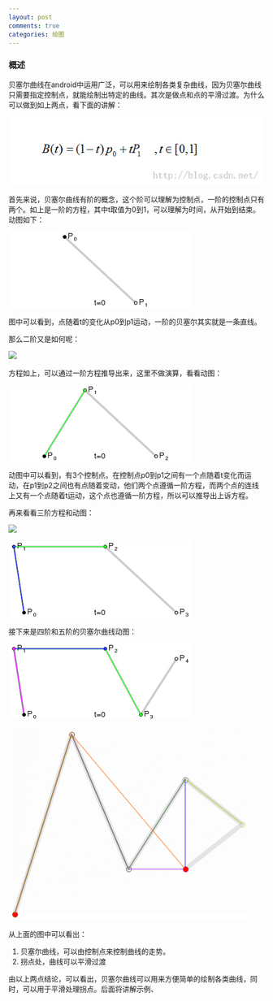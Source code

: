 ```yaml
---
layout: post
comments: true
categories: 绘图
---
```

### 概述
  
  贝塞尔曲线在android中运用广泛，可以用来绘制各类复杂曲线，因为贝塞尔曲线只需要指定控制点，就能绘制出特定的曲线。其次是做点和点的平滑过渡。为什么可以做到如上两点，看下面的讲解：

  ![](/icons/draw/bezier1.jpg)

  首先来说，贝塞尔曲线有阶的概念，这个阶可以理解为控制点，一阶的控制点只有两个。如上是一阶的方程，其中t取值为0到1，可以理解为时间，从开始到结束。动图如下：

  ![](/icons/draw/bezier2.gif)

  图中可以看到，点随着t的变化从p0到p1运动，一阶的贝塞尔其实就是一条直线。

  那么二阶又是如何呢：

  ![](/icons/draw/bezier3.jpg)

  方程如上，可以通过一阶方程推导出来，这里不做演算，看看动图：

  ![](/icons/draw/bezier4.gif)

  动图中可以看到，有3个控制点。在控制点p0到p1之间有一个点随着t变化而运动，在p1到p2之间也有点随着变动，他们两个点遵循一阶方程，而两个点的连线上又有一个点随着t运动，这个点也遵循一阶方程，所以可以推导出上诉方程。

  再来看看三阶方程和动图：
  
  ![](/icons/draw/bezier5.gif)

  ![](/icons/draw/bezier6.gif)

  接下来是四阶和五阶的贝塞尔曲线动图：

  ![](/icons/draw/bezier7.gif)

  ![](/icons/draw/bezier8.gif)

  从上面的图中可以看出：
1. 贝塞尔曲线，可以由控制点来控制曲线的走势。
1. 拐点处，曲线可以平滑过渡

  由以上两点结论，可以看出，贝塞尔曲线可以用来方便简单的绘制各类曲线，同时，可以用于平滑处理拐点。后面将讲解示例、
  
  

  
 


  

  

  

  

  
  

  


